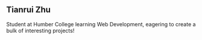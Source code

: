 ## Tianrui Zhu


Student at Humber College learning Web Development, eagering to create a bulk of interesting projects! 



